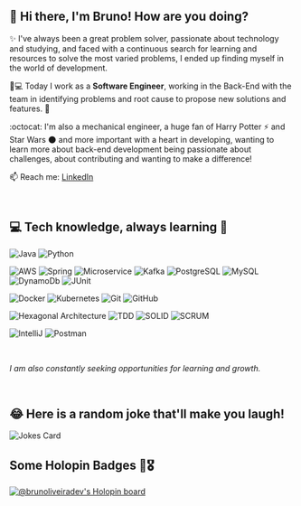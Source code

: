 ## 👾 Hi there, I'm Bruno! How are you doing?



✨ I've always been a great problem solver, passionate about technology and studying, and faced with a continuous search for learning and resources to solve the most varied problems, I ended up finding myself in the world of development. 

🧑💻 Today I work as a **Software Engineer**, working in the Back-End with the team in identifying problems and root cause to propose new solutions and features. :blue_heart:

:octocat:	 I'm also a mechanical engineer, a huge fan of Harry Potter ⚡️ and Star Wars 🌑 and more important with a heart in developing, wanting to learn more about back-end development being passionate about challenges, about contributing and wanting to make a difference!

📫 Reach me: [LinkedIn](https://www.linkedin.com/in/brunoliveiradev/)

<br>


## **💻 Tech knowledge, always learning** 🧠

![Java](https://img.shields.io/badge/-Java-000?&logo=oracle&logoColor=red)
![Python](https://img.shields.io/badge/-Python-000?&logo=python)



![AWS](https://img.shields.io/badge/-AWS-000?&logo=Amazon-AWS&logoColor=F90)
![Spring](https://img.shields.io/badge/-Spring-000?&logo=Spring)
![Microservice](https://img.shields.io/badge/-Microservices-000?&logo=google-cloud&logoColor=white)
![Kafka](https://img.shields.io/badge/-Kafka-000?&logo=apache-kafka)
![PostgreSQL](https://img.shields.io/badge/-PostgreSQL-000?logo=postgresql)
![MySQL](https://img.shields.io/badge/-MySQL-000?logo=MySQL)
![DynamoDb](https://img.shields.io/badge/-DynamoDB-000?logo=mongodb)
![JUnit](https://img.shields.io/badge/JUnit5-000?logo=cachet&logoColor=%20-%2325A162.svg)

![Docker](https://img.shields.io/badge/-Docker-000?&logo=Docker)
![Kubernetes](https://img.shields.io/badge/-Kubernetes-000?&logo=Kubernetes)
![Git](https://img.shields.io/badge/-GIT-000?&logo=Git)
![GitHub](https://img.shields.io/badge/-GitHub-000?&logo=Github)


![Hexagonal Architecture](https://img.shields.io/badge/-HexagonalArchitecture-000?&logo=atom)
![TDD](https://img.shields.io/badge/-TDD-000?&logo=icon&logoColor=green)
![SOLID](https://img.shields.io/badge/-SOLID-000?&logo=solid)
![SCRUM](https://img.shields.io/badge/-SCRUM-000?&logo=firebase&logoColor=green)
 
![IntelliJ](https://img.shields.io/badge/-IntelliJ-000?&logo=intellijidea)
![Postman](https://img.shields.io/badge/-Postman-000?&logo=Postman)



<br>

*I am also constantly seeking opportunities for learning and growth.*

<br>

## 😂 Here is a random joke that'll make you laugh!
![Jokes Card](https://readme-jokes.vercel.app/api)


## Some Holopin Badges 🦖🎖
[![@brunoliveiradev's Holopin board](https://holopin.io/api/user/board?user=brunoliveiradev)](https://holopin.io/@brunoliveiradev)


<!---
brunoliveiradev/brunoliveiradev is a ✨ special ✨ repository because its `README.md` (this file) appears on your GitHub profile.
You can click the Preview link to take a look at your changes.
--->
